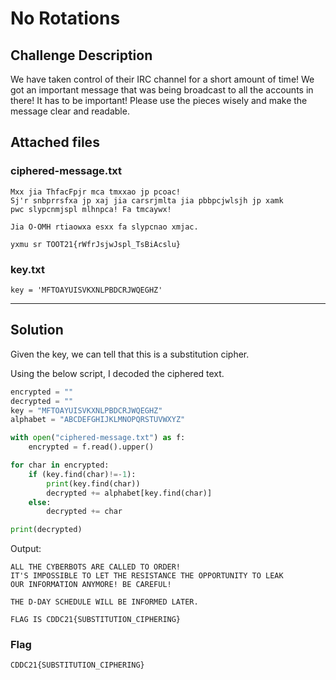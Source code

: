 # No Rotations

## Challenge Description

We have taken control of their IRC channel for a short amount of time! We got an important message that was being broadcast to all the accounts in there! It has to be important! Please use the pieces wisely and make the message clear and readable.

## Attached files

### ciphered-message.txt

```text
Mxx jia ThfacFpjr mca tmxxao jp pcoac! 
Sj'r snbprrsfxa jp xaj jia carsrjmlta jia pbbpcjwlsjh jp xamk
pwc slypcnmjspl mlhnpca! Fa tmcaywx!

Jia O-OMH rtiaowxa esxx fa slypcnao xmjac.

yxmu sr TOOT21{rWfrJsjwJspl_TsBiAcslu}
```

### key.txt

```text
key = 'MFTOAYUISVKXNLPBDCRJWQEGHZ'
```

---

## Solution

Given the key, we can tell that this is a substitution cipher.

Using the below script, I decoded the ciphered text.

```python
encrypted = ""
decrypted = ""
key = "MFTOAYUISVKXNLPBDCRJWQEGHZ"
alphabet = "ABCDEFGHIJKLMNOPQRSTUVWXYZ"

with open("ciphered-message.txt") as f:
	encrypted = f.read().upper()

for char in encrypted:
	if (key.find(char)!=-1):
		print(key.find(char))
		decrypted += alphabet[key.find(char)]
	else:
		decrypted += char

print(decrypted)
```

Output:

```text
ALL THE CYBERBOTS ARE CALLED TO ORDER! 
IT'S IMPOSSIBLE TO LET THE RESISTANCE THE OPPORTUNITY TO LEAK
OUR INFORMATION ANYMORE! BE CAREFUL!

THE D-DAY SCHEDULE WILL BE INFORMED LATER.

FLAG IS CDDC21{SUBSTITUTION_CIPHERING}
```

### Flag

```text
CDDC21{SUBSTITUTION_CIPHERING}
```
